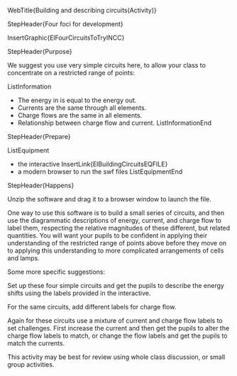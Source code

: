 WebTitle{Building and describing circuits(Activity)}

StepHeader{Four foci for development}

InsertGraphic{ElFourCircuitsToTryINCC}

StepHeader{Purpose}

We suggest you use very simple circuits here, to allow your class to concentrate on a restricted range of points:

ListInformation
- The energy in is equal to the energy out.
- Currents are the same through all elements.
- Charge flows are the same in all elements.
- Relationship between charge flow and current.
ListInformationEnd

StepHeader{Prepare}

ListEquipment
- the interactive InsertLink{ElBuildingCircuitsEQFILE}
- a modern browser to run the swf files
ListEquipmentEnd

StepHeader{Happens}

Unzip the software and drag it to a browser window to launch the file.

One way to use this software is to build a small series of circuits, and then use the diagrammatic descriptions of energy, current, and charge flow to label them, respecting the relative magnitudes of these different, but related quantities. You will want your pupils to be confident in applying their understanding of the restricted range of points above before they move on to applying this understanding to more complicated arrangements of cells and lamps.

Some more specific suggestions:

Set up these four simple circuits and get the pupils to describe the energy shifts using the labels provided in the interactive.

For the same circuits, add different labels for charge flow.

Again for these circuits use a mixture of current and charge flow labels to set challenges. First increase the current and then get the pupils to alter the charge flow labels to match, or change the flow labels and get the pupils to match the currents.

This activity may be best for review using whole class discussion, or small group activities.

